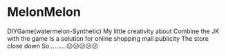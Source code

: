 # MelonMelon
DIYGame(watermelon-Synthetic)
My little creativity about Combine the JK with the game
Is a solution for online shopping mall publicity
The store close down So..........😕😕😕😕😕
